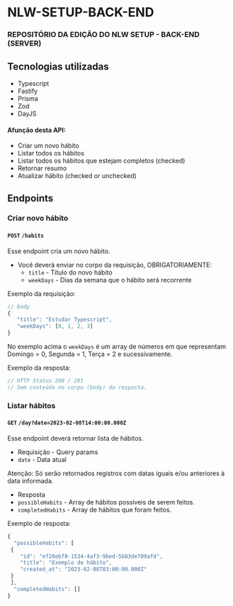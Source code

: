 # NLW-SETUP-BACK-END
### REPOSITÓRIO DA EDIÇÃO DO NLW SETUP - BACK-END (SERVER)
## Tecnologias utilizadas
- Typescript
- Fastify
- Prisma
- Zod 
- DayJS 

#### Afunção desta API: <br/>

 - Criar um novo hábito
 - Listar todos os hábitos
 - Listar todos os hábitos que estejam completos (checked)
 - Retornar resumo 
 - Atualizar hábito (checked or unchecked)
 
 ## Endpoints
 ### Criar novo hábito
 
 #### `POST` `/habits`
 Esse endpoint cria um novo hábito.
 
  - Você deverá enviar no corpo da requisição, OBRIGATORIAMENTE:
    - `title` - Título do novo hábito
    - `weekDays` - Dias da semana que o hábito será recorrente
 
 Exemplo da requisição:
 
 ```javascript
 // body
 {
    "title": "Estudar Typescript",
    "weekDays": [0, 1, 2, 3]
 }
 ```
 No exemplo acima o `weekDays` é um array de números em que representam Domingo = 0, Segunda = 1, Terça = 2 e sucessivamente.

Exemplo da resposta:

```javascript
// HTTP Status 200 / 201
// Sem conteúdo no corpo (body) da resposta.
```

### Listar hábitos

#### `GET` `/day?date=2023-02-08T14:00:00.000Z`
Esse endpoint deverá retornar lista de hábitos.

 - Requisição - Query params
  - `date` - Data atual
  
  Atenção: Só serão retornados registros com datas iguais e/ou anteriores à data informada.

- Resposta
 - `possibleHabits` - Array de hábitos possíveis de serem feitos.
 - `completedHabits` - Array de hábitos que foram feitos.

Exemplo de resposta:

```javascript
{
  "possibleHabits": [
 {
	"id": "ef28ebf8-1534-4af3-9bed-5b83de709afd",
	"title": "Exemplo de hábito",
	"created_at": "2023-02-08T03:00:00.000Z"
 }
 ],
  "completedHabits": []
}
```


